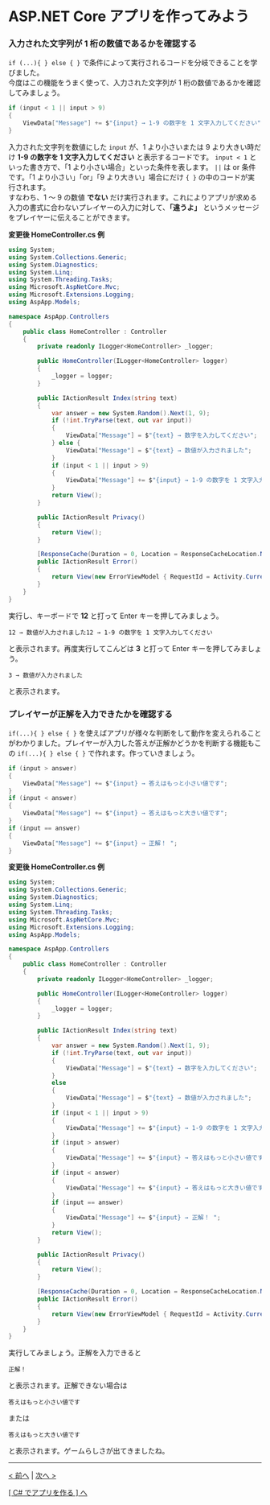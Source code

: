# ASP[]().NET Core アプリを作ってみよう

### 入力された文字列が 1 桁の数値であるかを確認する

```if (...){ } else { }``` で条件によって実行されるコードを分岐できることを学びました。  
今度はこの機能をうまく使って、入力された文字列が 1 桁の数値であるかを確認してみましょう。
```cs
if (input < 1 || input > 9)
{
    ViewData["Message"] += $"{input} → 1-9 の数字を 1 文字入力してください";
}
```
入力された文字列を数値にした ```input``` が、1 より小さいまたは 9 より大きい時だけ **1-9 の数字を 1 文字入力してください** と表示するコードです。 ```input < 1``` といった書き方で、「1 より小さい場合」といった条件を表します。 ```||``` は or 条件です。「1 より小さい」「or」「9 より大きい」場合にだけ ```{ }``` の中のコードが実行されます。  
すなわち、1 ～ 9 の数値 **でない** だけ実行されます。これによりアプリが求める入力の書式に合わないプレイヤーの入力に対して、**「違うよ」** というメッセージをプレイヤーに伝えることができます。  

**変更後 HomeController.cs 例**
```cs
using System;
using System.Collections.Generic;
using System.Diagnostics;
using System.Linq;
using System.Threading.Tasks;
using Microsoft.AspNetCore.Mvc;
using Microsoft.Extensions.Logging;
using AspApp.Models;

namespace AspApp.Controllers
{
    public class HomeController : Controller
    {
        private readonly ILogger<HomeController> _logger;

        public HomeController(ILogger<HomeController> logger)
        {
            _logger = logger;
        }

        public IActionResult Index(string text)
        {
            var answer = new System.Random().Next(1, 9);
            if (!int.TryParse(text, out var input))
            {
                ViewData["Message"] = $"{text} → 数字を入力してください";
            } else {
                ViewData["Message"] = $"{text} → 数値が入力されました";
            }
            if (input < 1 || input > 9)
            {
                ViewData["Message"] += $"{input} → 1-9 の数字を 1 文字入力してください";
            }
            return View();
        }

        public IActionResult Privacy()
        {
            return View();
        }

        [ResponseCache(Duration = 0, Location = ResponseCacheLocation.None, NoStore = true)]
        public IActionResult Error()
        {
            return View(new ErrorViewModel { RequestId = Activity.Current?.Id ?? HttpContext.TraceIdentifier });
        }
    }
}
```
実行し、キーボードで **12** と打って Enter キーを押してみましょう。
```
12 → 数値が入力されました12 → 1-9 の数字を 1 文字入力してください
```
と表示されます。再度実行してこんどは **3** と打って Enter キーを押してみましょう。  
```
3 → 数値が入力されました
```
と表示されます。

### プレイヤーが正解を入力できたかを確認する

```if(...){ } else { }``` を使えばアプリが様々な判断をして動作を変えられることがわかりました。プレイヤーが入力した答えが正解かどうかを判断する機能もこの ```if(...){ } else { }``` で作れます。作っていきましょう。  
```cs
if (input > answer)
{
    ViewData["Message"] += $"{input} → 答えはもっと小さい値です";
}
if (input < answer)
{
    ViewData["Message"] += $"{input} → 答えはもっと大きい値です";
}
if (input == answer)
{
    ViewData["Message"] += $"{input} → 正解！ ";
}
```

**変更後 HomeController.cs 例**
```cs
using System;
using System.Collections.Generic;
using System.Diagnostics;
using System.Linq;
using System.Threading.Tasks;
using Microsoft.AspNetCore.Mvc;
using Microsoft.Extensions.Logging;
using AspApp.Models;

namespace AspApp.Controllers
{
    public class HomeController : Controller
    {
        private readonly ILogger<HomeController> _logger;

        public HomeController(ILogger<HomeController> logger)
        {
            _logger = logger;
        }

        public IActionResult Index(string text)
        {
            var answer = new System.Random().Next(1, 9);
            if (!int.TryParse(text, out var input))
            {
                ViewData["Message"] = $"{text} → 数字を入力してください";
            }
            else
            {
                ViewData["Message"] = $"{text} → 数値が入力されました";
            }
            if (input < 1 || input > 9)
            {
                ViewData["Message"] += $"{input} → 1-9 の数字を 1 文字入力してください";
            }
            if (input > answer)
            {
                ViewData["Message"] += $"{input} → 答えはもっと小さい値です";
            }
            if (input < answer)
            {
                ViewData["Message"] += $"{input} → 答えはもっと大きい値です";
            }
            if (input == answer)
            {
                ViewData["Message"] += $"{input} → 正解！ ";
            }
            return View();
        }

        public IActionResult Privacy()
        {
            return View();
        }

        [ResponseCache(Duration = 0, Location = ResponseCacheLocation.None, NoStore = true)]
        public IActionResult Error()
        {
            return View(new ErrorViewModel { RequestId = Activity.Current?.Id ?? HttpContext.TraceIdentifier });
        }
    }
}
```
実行してみましょう。正解を入力できると
```
正解！ 
```
と表示されます。正解できない場合は
```
答えはもっと小さい値です
```
または
```
答えはもっと大きい値です
```
と表示されます。ゲームらしさが出てきましたね。

<hr />

[< 前へ](./textbook02.md) | [次へ >](./textbook04.md)  

[[ C# でアプリを作る ] へ](../../textbook/practice.md)
